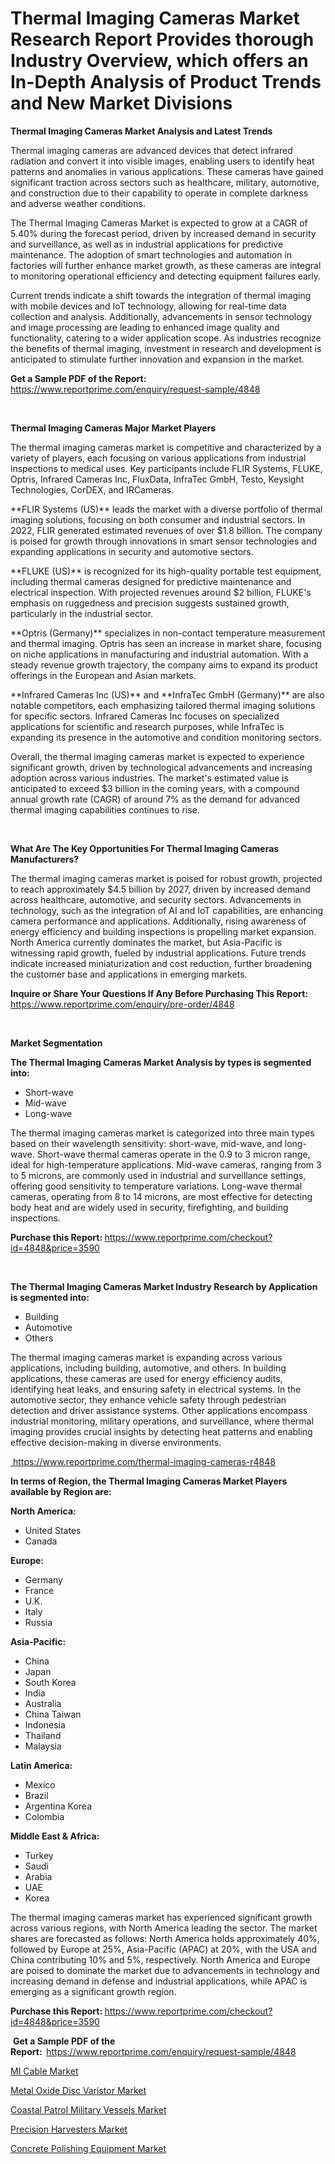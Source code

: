 <p><h1>Thermal Imaging Cameras Market Research Report Provides thorough Industry Overview, which offers an In-Depth Analysis of Product Trends and New Market Divisions</h1></p><p><strong>Thermal Imaging Cameras Market Analysis and Latest Trends</strong></p>
<p><p>Thermal imaging cameras are advanced devices that detect infrared radiation and convert it into visible images, enabling users to identify heat patterns and anomalies in various applications. These cameras have gained significant traction across sectors such as healthcare, military, automotive, and construction due to their capability to operate in complete darkness and adverse weather conditions.</p><p>The Thermal Imaging Cameras Market is expected to grow at a CAGR of 5.40% during the forecast period, driven by increased demand in security and surveillance, as well as in industrial applications for predictive maintenance. The adoption of smart technologies and automation in factories will further enhance market growth, as these cameras are integral to monitoring operational efficiency and detecting equipment failures early.</p><p>Current trends indicate a shift towards the integration of thermal imaging with mobile devices and IoT technology, allowing for real-time data collection and analysis. Additionally, advancements in sensor technology and image processing are leading to enhanced image quality and functionality, catering to a wider application scope. As industries recognize the benefits of thermal imaging, investment in research and development is anticipated to stimulate further innovation and expansion in the market.</p></p>
<p><strong>Get a Sample PDF of the Report:&nbsp;</strong> <a href="https://www.reportprime.com/enquiry/request-sample/4848">https://www.reportprime.com/enquiry/request-sample/4848</a></p>
<p>&nbsp;</p>
<p><strong>Thermal Imaging Cameras Major Market Players</strong></p>
<p><p>The thermal imaging cameras market is competitive and characterized by a variety of players, each focusing on various applications from industrial inspections to medical uses. Key participants include FLIR Systems, FLUKE, Optris, Infrared Cameras Inc, FluxData, InfraTec GmbH, Testo, Keysight Technologies, CorDEX, and IRCameras.</p><p>**FLIR Systems (US)** leads the market with a diverse portfolio of thermal imaging solutions, focusing on both consumer and industrial sectors. In 2022, FLIR generated estimated revenues of over $1.8 billion. The company is poised for growth through innovations in smart sensor technologies and expanding applications in security and automotive sectors.</p><p>**FLUKE (US)** is recognized for its high-quality portable test equipment, including thermal cameras designed for predictive maintenance and electrical inspection. With projected revenues around $2 billion, FLUKE's emphasis on ruggedness and precision suggests sustained growth, particularly in the industrial sector.</p><p>**Optris (Germany)** specializes in non-contact temperature measurement and thermal imaging. Optris has seen an increase in market share, focusing on niche applications in manufacturing and industrial automation. With a steady revenue growth trajectory, the company aims to expand its product offerings in the European and Asian markets.</p><p>**Infrared Cameras Inc (US)** and **InfraTec GmbH (Germany)** are also notable competitors, each emphasizing tailored thermal imaging solutions for specific sectors. Infrared Cameras Inc focuses on specialized applications for scientific and research purposes, while InfraTec is expanding its presence in the automotive and condition monitoring sectors.</p><p>Overall, the thermal imaging cameras market is expected to experience significant growth, driven by technological advancements and increasing adoption across various industries. The market's estimated value is anticipated to exceed $3 billion in the coming years, with a compound annual growth rate (CAGR) of around 7% as the demand for advanced thermal imaging capabilities continues to rise.</p></p>
<p>&nbsp;</p>
<p><strong>What Are The Key Opportunities For Thermal Imaging Cameras Manufacturers?</strong></p>
<p><p>The thermal imaging cameras market is poised for robust growth, projected to reach approximately $4.5 billion by 2027, driven by increased demand across healthcare, automotive, and security sectors. Advancements in technology, such as the integration of AI and IoT capabilities, are enhancing camera performance and applications. Additionally, rising awareness of energy efficiency and building inspections is propelling market expansion. North America currently dominates the market, but Asia-Pacific is witnessing rapid growth, fueled by industrial applications. Future trends indicate increased miniaturization and cost reduction, further broadening the customer base and applications in emerging markets.</p></p>
<p><strong>Inquire or Share Your Questions If Any Before Purchasing This Report:</strong> <a href="https://www.reportprime.com/enquiry/pre-order/4848">https://www.reportprime.com/enquiry/pre-order/4848</a></p>
<p>&nbsp;</p>
<p><strong>Market Segmentation</strong></p>
<p><strong>The Thermal Imaging Cameras Market Analysis by types is segmented into:</strong></p>
<p><ul><li>Short-wave</li><li>Mid-wave</li><li>Long-wave</li></ul></p>
<p><p>The thermal imaging cameras market is categorized into three main types based on their wavelength sensitivity: short-wave, mid-wave, and long-wave. Short-wave thermal cameras operate in the 0.9 to 3 micron range, ideal for high-temperature applications. Mid-wave cameras, ranging from 3 to 5 microns, are commonly used in industrial and surveillance settings, offering good sensitivity to temperature variations. Long-wave thermal cameras, operating from 8 to 14 microns, are most effective for detecting body heat and are widely used in security, firefighting, and building inspections.</p></p>
<p><strong>Purchase this Report:&nbsp;</strong><a href="https://www.reportprime.com/checkout?id=4848&price=3590">https://www.reportprime.com/checkout?id=4848&price=3590</a></p>
<p>&nbsp;</p>
<p><strong>The Thermal Imaging Cameras Market Industry Research by Application is segmented into:</strong></p>
<p><ul><li>Building</li><li>Automotive</li><li>Others</li></ul></p>
<p><p>The thermal imaging cameras market is expanding across various applications, including building, automotive, and others. In building applications, these cameras are used for energy efficiency audits, identifying heat leaks, and ensuring safety in electrical systems. In the automotive sector, they enhance vehicle safety through pedestrian detection and driver assistance systems. Other applications encompass industrial monitoring, military operations, and surveillance, where thermal imaging provides crucial insights by detecting heat patterns and enabling effective decision-making in diverse environments.</p></p>
<p><a href="https://www.reportprime.com/thermal-imaging-cameras-r4848">&nbsp;https://www.reportprime.com/thermal-imaging-cameras-r4848</a></p>
<p><strong>In terms of Region, the Thermal Imaging Cameras Market Players available by Region are:</strong></p>
<p>
    <p> <strong> North America: </strong>
        <ul>
            <li>United States</li>
            <li>Canada</li>
        </ul>
        </p> 
    <p> <strong> Europe: </strong>
        <ul>
            <li>Germany</li>
            <li>France</li>
            <li>U.K.</li>
            <li>Italy</li>
            <li>Russia</li>
        </ul>
        </p> 
    <p> <strong> Asia-Pacific: </strong>
        <ul>
            <li>China</li>
            <li>Japan</li>
            <li>South Korea</li>
            <li>India</li>
            <li>Australia</li>
            <li>China Taiwan</li>
            <li>Indonesia</li>
            <li>Thailand</li>
            <li>Malaysia</li>
        </ul>
        </p> 
    <p> <strong> Latin America: </strong>
        <ul>
            <li>Mexico</li>
            <li>Brazil</li>
            <li>Argentina Korea</li>
            <li>Colombia</li>
        </ul>
        </p> 
    <p> <strong> Middle East & Africa: </strong>
        <ul>
            <li>Turkey</li>
            <li>Saudi</li>
            <li>Arabia</li>
            <li>UAE</li>
            <li>Korea</li>
        </ul>
    </p>
    </p>
<p><p>The thermal imaging cameras market has experienced significant growth across various regions, with North America leading the sector. The market shares are forecasted as follows: North America holds approximately 40%, followed by Europe at 25%, Asia-Pacific (APAC) at 20%, with the USA and China contributing 10% and 5%, respectively. North America and Europe are poised to dominate the market due to advancements in technology and increasing demand in defense and industrial applications, while APAC is emerging as a significant growth region.</p></p>
<p><strong>Purchase this Report: </strong><a href="https://www.reportprime.com/checkout?id=4848&price=3590">https://www.reportprime.com/checkout?id=4848&price=3590</a></p>
<p>&nbsp;<strong>Get a Sample PDF of the Report:&nbsp;&nbsp;</strong><a href="https://www.reportprime.com/enquiry/request-sample/4848">https://www.reportprime.com/enquiry/request-sample/4848</a></p>
<p><strong></strong></p>
<p><p><a href="https://github.com/rahu1506/Market-Research-Report-List-6/blob/main/mi-cable-market.md">MI Cable Market</a></p><p><a href="https://github.com/juniordelafrance/Market-Research-Report-List-4/blob/main/metal-oxide-disc-varistor-market.md">Metal Oxide Disc Varistor Market</a></p><p><a href="https://issuu.com/reportprime-2/docs/coastal-patrol-military-vessels-mar_9c942327cb5c0d">Coastal Patrol Military Vessels Market</a></p><p><a href="https://www.linkedin.com/pulse/what-influencing-future-precision-harvesters-market-9hk8c?trackingId=FvfExvN1Skapt9vQMA%2F5TA%3D%3D">Precision Harvesters Market</a></p><p><a href="https://www.linkedin.com/pulse/concrete-polishing-equipment-market-global-trends-forecast-jcdac?trackingId=v6X6F4AGRCawlAJHLAQCWg%3D%3D">Concrete Polishing Equipment Market</a></p></p>